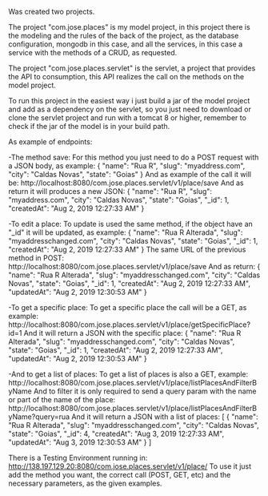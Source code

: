 Was created two projects.

The project "com.jose.places" is my model project, in this project there is the modeling and the rules of the back of the project, as the database configuration, mongodb in this case, and all the services, in this case a service with the methods of a CRUD, as requested.

The project "com.jose.places.servlet" is the servlet, a project that provides the API to consumption, this API realizes the call on the methods on the model project.

To run this project in the easiest way i just build a jar of the model project and add as a dependency on the servlet, so you just need to download or clone the servlet project and run with a tomcat 8 or higher, remember to check if the jar of the model is in your build path.

As example of endpoints:

-The method save:
    For this method you just need to do a POST request with a JSON body, as example:
        {
          "name": "Rua R",
          "slug": "myaddress.com",
          "city": "Caldas Novas",
          "state": "Goias"
        }
    And as example of the call it will be:
        http://localhost:8080/com.jose.places.servlet/v1/place/save
    And as return it will produces a new JSON:
        {
          "name": "Rua R",
          "slug": "myaddress.com",
          "city": "Caldas Novas",
          "state": "Goias",
          "_id": 1,
          "createdAt": "Aug 2, 2019 12:27:33 AM"
        }

-To edit a place:
    To update is used the same method, if the object have an "_id" it will be updated, as example:
        {
          "name": "Rua R Alterada",
          "slug": "myaddresschanged.com",
          "city": "Caldas Novas",
          "state": "Goias",
          "_id": 1,
          "createdAt": "Aug 2, 2019 12:27:33 AM"
        }
    The same URL of the previous method in POST:
        http://localhost:8080/com.jose.places.servlet/v1/place/save
    And as return:
        {
          "name": "Rua R Alterada",
          "slug": "myaddresschanged.com",
          "city": "Caldas Novas",
          "state": "Goias",
          "_id": 1,
          "createdAt": "Aug 2, 2019 12:27:33 AM",
          "updatedAt": "Aug 2, 2019 12:30:53 AM"
        }

-To get a specific place:
    To get a specific place the call will be a GET, as example:
        http://localhost:8080/com.jose.places.servlet/v1/place/getSpecificPlace?id=1
    And it will return a JSON with the specific place:
        {
          "name": "Rua R Alterada",
          "slug": "myaddresschanged.com",
          "city": "Caldas Novas",
          "state": "Goias",
          "_id": 1,
          "createdAt": "Aug 2, 2019 12:27:33 AM",
          "updatedAt": "Aug 2, 2019 12:30:53 AM"
        }

-And to get a list of places:
    To get a list of places is also a GET, example:
        http://localhost:8080/com.jose.places.servlet/v1/place/listPlacesAndFilterByName
    And to filter it is only required to send a query param with the name or part of the name of the place:
        http://localhost:8080/com.jose.places.servlet/v1/place/listPlacesAndFilterByName?query=rua
    And it will return a JSON with a list of places:
        [
          {
            "name": "Rua R Alterada",
            "slug": "myaddresschanged.com",
            "city": "Caldas Novas",
            "state": "Goias",
            "_id": 4,
            "createdAt": "Aug 3, 2019 12:27:33 AM",
            "updatedAt": "Aug 3, 2019 12:30:53 AM"
          }
        ]

There is a Testing Environment running in: http://138.197.129.20:8080/com.jose.places.servlet/v1/place/
To use it just add the method you want, the correct call (POST, GET, etc) and the necessary parameters, as the given examples.

